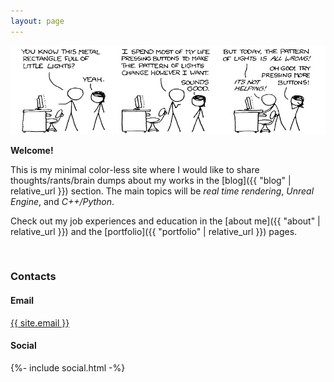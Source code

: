 ```yaml
---
layout: page
---
```


<img src="/images/xkcd_comic.jpg" alt="xkcd comic">

<br>

**Welcome!**

This is my minimal color-less site where I would like to share thoughts/rants/brain dumps about my works in the [blog]({{ "blog" | relative_url }}) section. The main topics will be *real time rendering*, *Unreal Engine*, and *C++/Python*.

Check out my job experiences and education in the [about me]({{ "about" | relative_url }}) and the [portfolio]({{ "portfolio" | relative_url }}) pages.

<br>

### Contacts

#### Email

<a class="u-email" href="mailto:{{ site.email }}">{{ site.email }}</a>

#### Social

<div>{%- include social.html -%}</div>
